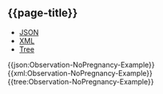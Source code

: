 ## {{page-title}}

<div class="nhsd-!t-margin-bottom-6">
  <ul class="nav nav-tabs" role="tablist">
        <li role="presentation" class="active">
            <a href="#JSON-O-NP-E" role="tab" data-toggle="tab">JSON</a>
        </li>
         <li role="presentation">
            <a href="#XML-O-NP-E" role="tab" data-toggle="tab">XML</a>
        </li>
        <li role="presentation">
            <a href="#Tree-O-NP-E" role="tab" data-toggle="tab">Tree</a>
        </li>
  </ul>
    
  <div class="tab-content snippet">
    <div id="JSON-O-NP-E" role="tabpanel" class="tab-pane active">
{{json:Observation-NoPregnancy-Example}}
    </div>
    <div id="XML-O-NP-E" role="tabpanel" class="tab-pane">
{{xml:Observation-NoPregnancy-Example}}
    </div>
    <div id="Tree-O-NP-E" role="tabpanel" class="tab-pane">
{{tree:Observation-NoPregnancy-Example}}
    </div>
  </div>
</div>
